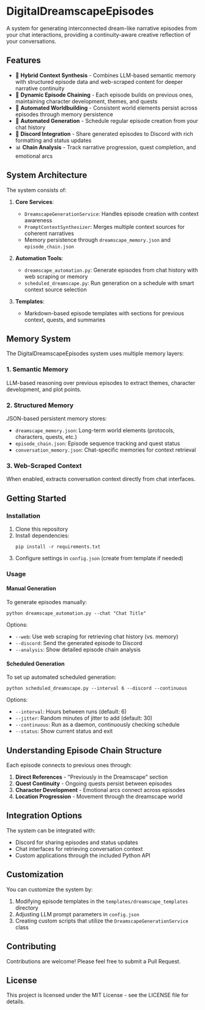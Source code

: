 # DigitalDreamscapeEpisodes

A system for generating interconnected dream-like narrative episodes from your chat interactions, providing a continuity-aware creative reflection of your conversations.

## Features

- 🧠 **Hybrid Context Synthesis** - Combines LLM-based semantic memory with structured episode data and web-scraped content for deeper narrative continuity
- 🔄 **Dynamic Episode Chaining** - Each episode builds on previous ones, maintaining character development, themes, and quests
- 🌌 **Automated Worldbuilding** - Consistent world elements persist across episodes through memory persistence
- 🤖 **Automated Generation** - Schedule regular episode creation from your chat history
- 🔔 **Discord Integration** - Share generated episodes to Discord with rich formatting and status updates
- 📊 **Chain Analysis** - Track narrative progression, quest completion, and emotional arcs

## System Architecture

The system consists of:

1. **Core Services**:
   - `DreamscapeGenerationService`: Handles episode creation with context awareness
   - `PromptContextSynthesizer`: Merges multiple context sources for coherent narratives
   - Memory persistence through `dreamscape_memory.json` and `episode_chain.json`

2. **Automation Tools**:
   - `dreamscape_automation.py`: Generate episodes from chat history with web scraping or memory
   - `scheduled_dreamscape.py`: Run generation on a schedule with smart context source selection

3. **Templates**:
   - Markdown-based episode templates with sections for previous context, quests, and summaries

## Memory System

The DigitalDreamscapeEpisodes system uses multiple memory layers:

### 1. Semantic Memory
LLM-based reasoning over previous episodes to extract themes, character development, and plot points.

### 2. Structured Memory
JSON-based persistent memory stores:
- `dreamscape_memory.json`: Long-term world elements (protocols, characters, quests, etc.)
- `episode_chain.json`: Episode sequence tracking and quest status
- `conversation_memory.json`: Chat-specific memories for context retrieval

### 3. Web-Scraped Context
When enabled, extracts conversation context directly from chat interfaces.

## Getting Started

### Installation

1. Clone this repository
2. Install dependencies:
   ```
   pip install -r requirements.txt
   ```
3. Configure settings in `config.json` (create from template if needed)

### Usage

#### Manual Generation

To generate episodes manually:

```
python dreamscape_automation.py --chat "Chat Title"
```

Options:
- `--web`: Use web scraping for retrieving chat history (vs. memory)
- `--discord`: Send the generated episode to Discord
- `--analysis`: Show detailed episode chain analysis

#### Scheduled Generation

To set up automated scheduled generation:

```
python scheduled_dreamscape.py --interval 6 --discord --continuous
```

Options:
- `--interval`: Hours between runs (default: 6)
- `--jitter`: Random minutes of jitter to add (default: 30)
- `--continuous`: Run as a daemon, continuously checking schedule
- `--status`: Show current status and exit

## Understanding Episode Chain Structure

Each episode connects to previous ones through:

1. **Direct References** - "Previously in the Dreamscape" section
2. **Quest Continuity** - Ongoing quests persist between episodes
3. **Character Development** - Emotional arcs connect across episodes
4. **Location Progression** - Movement through the dreamscape world

## Integration Options

The system can be integrated with:

- Discord for sharing episodes and status updates
- Chat interfaces for retrieving conversation context
- Custom applications through the included Python API

## Customization

You can customize the system by:

1. Modifying episode templates in the `templates/dreamscape_templates` directory
2. Adjusting LLM prompt parameters in `config.json`
3. Creating custom scripts that utilize the `DreamscapeGenerationService` class

## Contributing

Contributions are welcome! Please feel free to submit a Pull Request.

## License

This project is licensed under the MIT License - see the LICENSE file for details. 